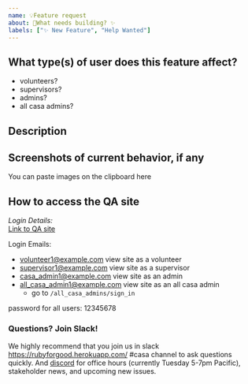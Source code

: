 ```yaml
---
name: 💡Feature request
about: 🔨What needs building? ✨ 
labels: ["✨ New Feature", "Help Wanted"]
---
```


## What type(s) of user does this feature affect?
 - volunteers?
 - supervisors?
 - admins?
 - all casa admins?

## Description


## Screenshots of current behavior, if any
You can paste images on the clipboard here

## How to access the QA site
_Login Details:_  
[Link to QA site](https://casa-qa.herokuapp.com/)  

Login Emails: 
- volunteer1@example.com  view site as a volunteer
- supervisor1@example.com view site as a supervisor
- casa_admin1@example.com view site as an admin
- all_casa_admin1@example.com view site as an all casa admin
  - go to `/all_casa_admins/sign_in`  

password for all users: 12345678  

### Questions? Join Slack!

We highly recommend that you join us in slack https://rubyforgood.herokuapp.com/ #casa channel to ask questions quickly. And [discord](https://discord.gg/qJcw2RZH8Q) for office hours (currently Tuesday 5-7pm Pacific), stakeholder news, and upcoming new issues.
